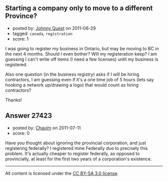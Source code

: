 ## Starting a company only to move to a different Province?

- posted by: [Johnny Quest](https://stackexchange.com/users/-1/11584-johnny-quest) on 2011-06-29
- tagged: `canada`, `registration`
- score: 1

I was going to register my business in Ontario, but may be moving to BC in the next 4 months.  Should I even bother? Will my registeration keep?
I am guessing I can't write off items (I need a few licenses) until my business is registered.

Also one question (in the business registry) asks if I will be hiring contractors,  I am guessing even if it's a one time job of 5 hours (lets say hooking a network up/drawing a logo) that would count as hiring contractors?

Thanks!


## Answer 27423

- posted by: [Chayim](https://stackexchange.com/users/-1/11904-chayim) on 2011-07-11
- score: 0

Have you thought about ignoring the provincial corporation, and just registering federally? I registered mine Federally due to precisely this problem.  It's actually cheaper to register federally, as opposed to provincially, at least for the first two years of a corporation's existence.





---

All content is licensed under the [CC BY-SA 3.0 license](https://creativecommons.org/licenses/by-sa/3.0/).
